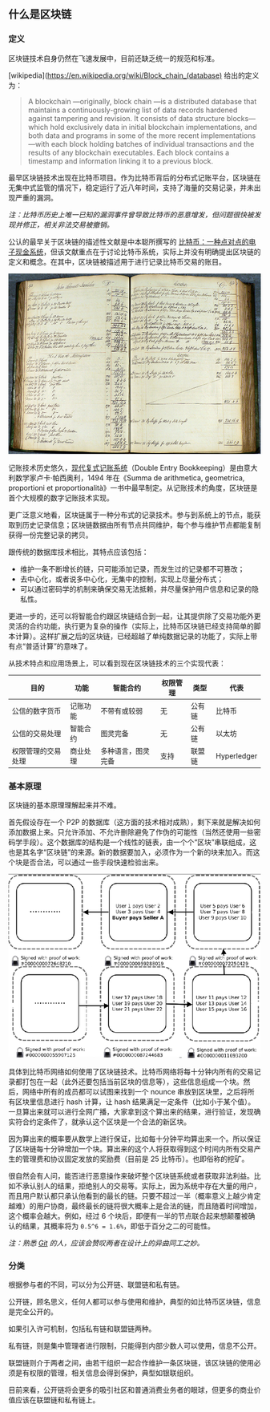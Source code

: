 ## 什么是区块链

### 定义
区块链技术自身仍然在飞速发展中，目前还缺乏统一的规范和标准。

[wikipedia](https://en.wikipedia.org/wiki/Block_chain_(database) 给出的定义为：

> A blockchain —originally, block chain —is a distributed database that maintains a continuously-growing list of data records hardened against tampering and revision. It consists of data structure blocks—which hold exclusively data in initial blockchain implementations, and both data and programs in some of the more recent implementations—with each block holding batches of individual transactions and the results of any blockchain executables. Each block contains a timestamp and information linking it to a previous block.

最早区块链技术出现在比特币项目。作为比特币背后的分布式记账平台，区块链在无集中式监管的情况下，稳定运行了近八年时间，支持了海量的交易记录，并未出现严重的漏洞。

*注：比特币历史上唯一已知的漏洞事件曾导致比特币的恶意增发，但问题很快被发现并修正，相关非法交易被撤销。*

公认的最早关于区块链的描述性文献是中本聪所撰写的 [比特币：一种点对点的电子现金系统](https://bitcoin.org/bitcoin.pdf)，但该文献重点在于讨论比特币系统，实际上并没有明确提出区块链的定义和概念。在其中，区块链被描述用于进行记录比特币交易的账目。

![古老的账本](_images/ledger.jpg)

记账技术历史悠久，[现代复式记账系统](https://zh.wikipedia.org/wiki/%E5%A4%8D%E5%BC%8F%E7%B0%BF%E8%AE%B0)（Double Entry Bookkeeping）是由意大利数学家卢卡·帕西奥利，1494 年在《Summa de arithmetica, geometrica, proportioni et proportionalità》一书中最早制定。从记账技术的角度，区块链是首个大规模的数字记账技术实现。

更广泛意义地看，区块链属于一种分布式的记录技术。参与到系统上的节点，能获取到历史记录信息；区块链数据由所有节点共同维护，每个参与维护节点都能复制获得一份完整记录的拷贝。

跟传统的数据库技术相比，其特点应该包括：

* 维护一条不断增长的链，只可能添加记录，而发生过的记录都不可篡改；
* 去中心化，或者说多中心化，无集中的控制，实现上尽量分布式；
* 可以通过密码学的机制来确保交易无法抵赖，并尽量保护用户信息和记录的隐私性。

更进一步的，还可以将智能合约跟区块链结合到一起，让其提供除了交易功能外更灵活的合约功能，执行更为复杂的操作（实际上，比特币区块链已经支持简单的脚本计算）。这样扩展之后的区块链，已经超越了单纯数据记录的功能了，实际上带有点“普适计算”的意味了。

从技术特点和应用场景上，可以看到现在区块链技术的三个实现代表：

目的            |    功能    | 智能合约         | 权限管理 | 类型  | 代表
--------------  | --------- | --------------- | ------ | ---- | -----
公信的数字货币    | 记账功能    | 不带有或较弱      | 无     | 公有链 | 比特币
公信的交易处理    | 智能合约    | 图灵完备         | 无      | 公有链 | 以太坊
权限管理的交易处理 | 商业处理    | 多种语言，图灵完备 | 支持    | 联盟链 | Hyperledger


### 基本原理
区块链的基本原理理解起来并不难。

首先假设存在一个 P2P 的数据库（这方面的技术相对成熟），剩下来就是解决如何添加数据上来。只允许添加、不允许删除避免了作伪的可能性（当然还使用一些密码学手段）。这个数据库的结构是一个线性的链表，由一个个“区块”串联组成，这也是其名字“区块链”的来源。新的数据要加入，必须作为一个新的块来加入。而这个块是否合法，可以通过一些手段快速检验出来。

![区块链示例](_images/simpleBlockchain.png)

具体到比特币网络如何使用了区块链技术。比特币网络将每十分钟内所有的交易记录都打包在一起（此外还要包括当前区块的信息等），这些信息组成一个块。然后，网络中所有的成员都可以试图来找到一个 nounce 串放到区块里，之后将所有区块里信息进行 hash 计算，让 hash 结果满足一定条件（比如小于某个值）。一旦算出来就可以进行全网广播，大家拿到这个算出来的结果，进行验证，发现确实符合约定条件了，就承认这个区块是一个合法的新区块。

因为算出来的概率要从数学上进行保证，比如每十分钟平均算出来一个。所以保证了区块链每十分钟增加一个块。算出来的这个人将获取得到这个时间内所有交易产生的管理费和协议固定发放的奖励费（目前是 25 比特币）。也即俗称的挖矿。

很自然会有人问，能否进行恶意操作来破坏整个区块链系统或者获取非法利益。比如不承认别人的结果，拒绝别人的交易等。实际上，因为系统中存在大量的用户，而且用户默认都只承认他看到的最长的链。只要不超过一半（概率意义上越少肯定越难）的用户协商，最终最长的链将很大概率上是合法的链，而且随着时间增加，这个概率会越大。例如，经过 6 个块后，即便有一半的节点联合起来想颠覆被确认的结果，其概率将为 `0.5^6 = 1.6%`，即低于百分之二的可能性。

*注：熟悉 [Git](https://git-scm.com) 的人，应该会赞叹两者在设计上的异曲同工之妙。*

### 分类

根据参与者的不同，可以分为公开链、联盟链和私有链。

公开链，顾名思义，任何人都可以参与使用和维护，典型的如比特币区块链，信息是完全公开的。

如果引入许可机制，包括私有链和联盟链两种。

私有链，则是集中管理者进行限制，只能得到内部少数人可以使用，信息不公开。

联盟链则介于两者之间，由若干组织一起合作维护一条区块链，该区块链的使用必须是有权限的管理，相关信息会得到保护，典型如银联组织。

目前来看，公开链将会更多的吸引社区和普通消费业务者的眼球，但更多的商业价值应该在联盟链和私有链上。